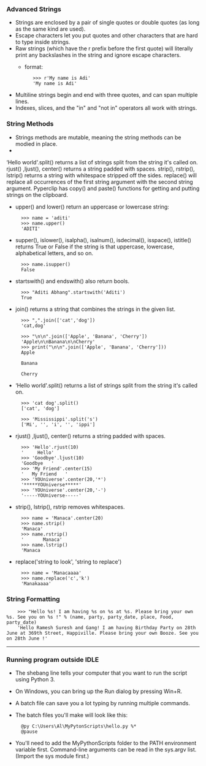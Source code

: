 ### Advanced Strings

- Strings are enclosed by a pair of single quotes or double quotes (as long as the same kind are used).
- Escape characters let you put quotes and other characters that are hard to type inside strings.
- Raw strings (which have the r prefix before the first quote) will literally print any backslashes in the string and ignore escape characters.
   - format:

            >>> r'My name is Adi'
            'My name is Adi'
- Multiline strings begin and end with three quotes, and can span multiple lines.
- Indexes, slices, and the "in" and "not in" operators all work with strings.

### String Methods

- Strings methods are mutable, meaning the string methods can be modied in place.
- 
‘Hello world'.split() returns a list of strings split from the string it's called on.
rjust() ,ljust(), center() returns a string padded with spaces.
strip(), rstrip(), lstrip() returns a string with whitespace stripped off the sides.
replace() will replace all occurrences of the first string argument with the second string argument.
Pyperclip has copy() and paste() functions for getting and putting strings on the clipboard.

- upper() and lower() return an uppercase or lowercase string:

        >>> name = 'aditi'
        >>> name.upper()
        'ADITI'

- supper(), islower(), isalpha(), isalnum(), isdecimal(), isspace(), istitle() returns True or False if the string is that uppercase, lowercase, alphabetical letters, and so on.

        >>> name.isupper()
        False
- startswith() and endswith() also return bools.

        >>> "Aditi Abhang".startswith('Aditi')
        True

- join() returns a string that combines the strings in the given list.

        >>> ",".join(['cat','dog'])
        'cat,dog'

        >>> "\n\n".join(['Apple', 'Banana', 'Cherry'])
        'Apple\n\nBanana\n\nCherry'
        >>> print("\n\n".join(['Apple', 'Banana', 'Cherry']))
        Apple

        Banana

        Cherry

- ‘Hello world'.split() returns a list of strings split from the string it's called on.

        >>> 'cat dog'.split()
        ['cat', 'dog']

        >>> 'Mississippi'.split('s')
        ['Mi', '', 'i', '', 'ippi']

- rjust() ,ljust(), center() returns a string padded with spaces.

        >>> 'Hello'.rjust(10)
        '     Hello'
        >>> 'Goodbye'.ljust(10)
        'Goodbye   '
        >>> 'My Friend'.center(15)
        '   My Friend   '
        >>> 'YOUniverse'.center(20,'*')
        '*****YOUniverse*****'
        >>> 'YOUniverse'.center(20,'-')
        '-----YOUniverse-----'

- strip(), lstrip(), rstrip removes whitespaces.

        >>> name = 'Manaca'.center(20)
        >>> name.strip()
        'Manaca'
        >>> name.rstrip()
        '       Manaca'
        >>> name.lstrip()
        'Manaca 

- replace('string to look', 'string to replace')

        >>> name = 'Manacaaaa'
        >>> name.replace('c','k')
        'Manakaaaa'

### String Formatting

        >>> "Hello %s! I am having %s on %s at %s. Please bring your own %s. See you on %s !" % (name, party, party_date, place, Food, party_date)
        'Hello Ramesh Suresh and Gang! I am having Birthday Party on 28th June at 369th Street, Happiville. Please bring your own Booze. See you on 28th June !'

----------------------------------------------------
### Running program outside IDLE

- The shebang line tells your computer that you want to run the script using Python 3.

- On Windows, you can bring up the Run dialog by pressing Win+R.

- A batch file can save you a lot typing by running multiple commands.

- The batch files you'll make will look like this:
       
        @py C:\Users\Al\MyPytonScripts\hello.py %*
        @pause

- You'll need to add the MyPythonScripts folder to the PATH environment variable first.
Command-line arguments can be read in the sys.argv list. (Import the sys module first.)